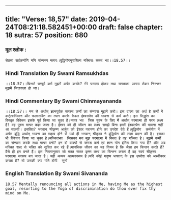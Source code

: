 
---
title: "Verse: 18,57"
date: 2019-04-24T08:21:18.582451+00:00
draft: false
chapter: 18
sutra: 57
position: 680
---
### मूल श्लोक :
```
चेतसा सर्वकर्माणि मयि संन्यस्य मत्परः।बुद्धियोगमुपाश्रित्य मच्चित्तः सततं भव।।18.57।।

```

### Hindi Translation By Swami Ramsukhdas
```
।।18.57।।चित्तसे सम्पूर्ण कर्म मुझमें अर्पण करके? मेरे परायण होकर तथा समताका आश्रय लेकर निरन्तर मुझमें चित्तवाला हो जा।

```

### Hindi Commentary By Swami Chinmayananda
```
।।18.57।। मन से अर्थात् ज्ञानपूर्वक समस्त कर्मों का संन्यास मुझमें करो। इस वाक्य का अर्थ है कर्मों में कर्तृत्वाभिमान और फलासक्ति का त्याग करके केवल ईश्वरार्पण की भावना से कर्म करो। इस सिद्धांत का विस्तृत विवेचन इसके पूर्व किया जा चुका है।मत्पर भव  जिस पुरुष के लिए मैं अर्थात् परमात्मा ही परम लक्ष्य है? वह पुरुष मत्पर कहा जाता है। ईश्वर को ही जीवन का लक्ष्य समझे बिना हममें ईश्वरार्पण की भावना नहीं आ सकती। इसलिए? भगवान् श्रीकृष्ण अर्जुन को ईश्वर परायण होने का उपदेश देते हैं।बुद्धियोग  कर्मयोग में अर्पण बुद्धि अर्थात् भावना का महत्व होने से उसे ही भगवान् श्रीकृष्ण ने बुद्धियोग की संज्ञा प्रदान की है। इसका भी विवेचन किया जा चुका है।मच्चित्तभव  जिसका मन मुझ परमात्मा में स्थित है वह मच्चित है। मुझमें कर्मों का संन्यास करके तथा मत्पर बनो? इन दो वाक्यों से क्रमश कर्म एवं ज्ञान योग इंगित किया गया है? और अब मच्चित शब्द से भक्ति को सूचित कर रहे हैं।मानसिक जीवन का यह नियम है कि जैसा हम चिन्तन करते हैं? वैसे ही हम बनते हैं। इस नियमानुसार जो भक्त सतत कृष्ण तत्त्व का चिन्तन करता है वह स्वयं श्रीकृष्ण परमात्मा स्वरूप बन जाता है। यही अव्यय आत्मस्वरूप है।यदि कोई मनुष्य भगवान् के इस उपदेश को अस्वीकार करता है? तो उसकी क्या गति होगी  सुनो

```

### English Translation By Swami  Sivananda
```
18.57 Mentally renouncing all actions in Me, having Me as the highest goal, resorting to the Yoga of discrimination do thou ever fix thy mind on Me.

```


